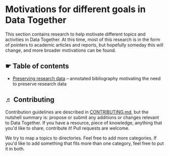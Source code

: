 # Motivations for different goals in Data Together

This section contains research to help motivate different topics and activities in Data Together.  At this time, most of this research is in the form of pointers to academic articles and reports, but hopefully someday this will change, and more broader motivations can be found.

## ☛ Table of contents

* [Preserving research data](preserving_research_data) &ndash; annotated bibliography motivating the need to preserve research data


## ♬ Contributing

Contribution guidelines are described in [CONTRIBUTING.md](CONTRIBUTING.md), but the nutshell summary is: propose or submit any additions or changes relevant to Data Together.  If you have a resource, piece of knowledge, anything that you'd like to share, contribute it!  Pull requests are welcome.

We try to map a topics to directories.  Feel free to add more categories. If you'd like to add something that fits more than one category, feel free to put it in both.
